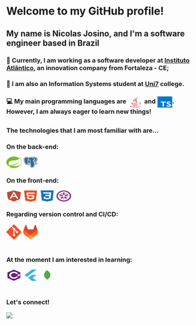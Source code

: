 <link rel="stylesheet" href="https://cdn.jsdelivr.net/gh/devicons/devicon@latest/devicon.min.css">


# Welcome to my GitHub profile!

## My name is Nicolas Josino, and I'm a software engineer based in Brazil

### 💼 Currently, I am working as a software developer at [Instituto Atlântico](https://www.atlantico.com.br/en/?en=1), an innovation company from Fortaleza - CE;
### 📘 I am also an Information Systems student at [Uni7](https://www.uni7.edu.br/) college.

### 💻 My main programming languages are <img align="center" alt="java" height="30" width="40" src="https://raw.githubusercontent.com/devicons/devicon/master/icons/java/java-plain.svg"> and <img align="center" alt="ts" height="30" width="40" src="https://raw.githubusercontent.com/devicons/devicon/master/icons/typescript/typescript-plain.svg">. However, I am always eager to learn new things!

##

### The technologies that I am most familiar with are...

  ### On the back-end:
  
  <div style="display: inline_block">
    <img align="center" alt="spring-boot" height="30" width="40" src="https://raw.githubusercontent.com/devicons/devicon/master/icons/spring/spring-original.svg">
    <img align="center" alt="postgreSQL" height="30" width="40" src="https://raw.githubusercontent.com/devicons/devicon/master/icons/postgresql/postgresql-plain.svg">
  </div>

  ### On the front-end:
  
  <div style="display: inline_block">
    <img align="center" alt="angular" height="30" width="40" src="https://raw.githubusercontent.com/devicons/devicon/master/icons/angularjs/angularjs-plain.svg">
    <img align="center" alt="html" height="30" width="40" src="https://raw.githubusercontent.com/devicons/devicon/master/icons/html5/html5-plain.svg">
    <img align="center" alt="css" height="30" width="40" src="https://raw.githubusercontent.com/devicons/devicon/master/icons/css3/css3-plain.svg">
    <img align="center" alt="jasmine" height="30" width="40" src="https://raw.githubusercontent.com/devicons/devicon/master/icons/jasmine/jasmine-plain.svg">
  </div>

  ### Regarding version control and CI/CD:
  <div style="display: inline_block">
    <img alt="git" src="https://raw.githubusercontent.com/devicons/devicon/master/icons/git/git-original.svg" width="40" height="40"/>
    <img alt="gitlab" src="https://raw.githubusercontent.com/devicons/devicon/master/icons/gitlab/gitlab-original.svg" width="40" height="40"/>
  </div><br>

  ### At the moment I am interested in learning:
  <div style="display: inline_block">
    <img align="center" alt="C#" height="30" width="40" src="https://raw.githubusercontent.com/devicons/devicon/master/icons/csharp/csharp-plain.svg" />
    <img align="center" alt="flutter" height="30" width="40" src="https://raw.githubusercontent.com/devicons/devicon/master/icons/flutter/flutter-plain.svg" />
    <img align="center" alt="mongodb" height="30" width="40" src="https://raw.githubusercontent.com/devicons/devicon/master/icons/mongodb/mongodb-plain.svg" />
  </div><br>

##

  ### Let's connect!
  <a href="https://www.linkedin.com/in/nicolasjosino" target="_blank"><img src="https://img.shields.io/badge/-LinkedIn-%230077B5?style=for-the-badge&logo=linkedin&logoColor=white" target="_blank"></a>
